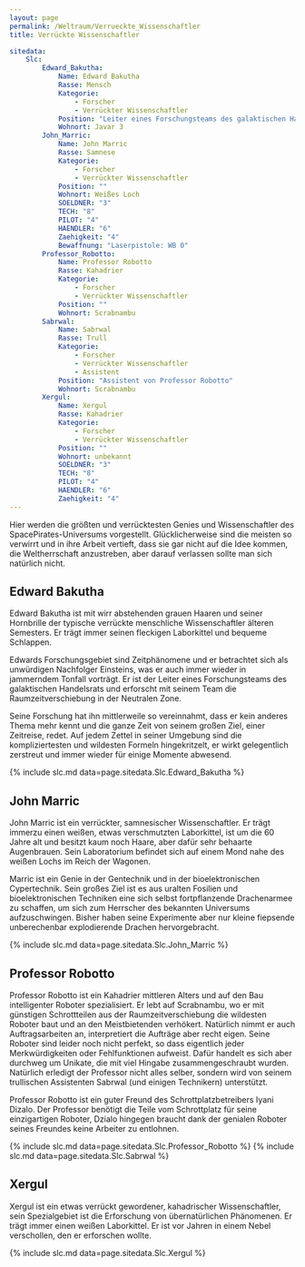 ```yaml
---
layout: page
permalink: /Weltraum/Verrueckte_Wissenschaftler
title: Verrückte Wissenschaftler

sitedata:
    Slc:
        Edward_Bakutha:
            Name: Edward Bakutha
            Rasse: Mensch
            Kategorie:
                - Forscher
                - Verrückter Wissenschaftler
            Position: "Leiter eines Forschungsteams des galaktischen Handelsrats."
            Wohnort: Javar 3
        John_Marric:
            Name: John Marric
            Rasse: Samnese
            Kategorie:
                - Forscher
                - Verrückter Wissenschaftler
            Position: ""
            Wohnort: Weißes Loch
            SOELDNER: "3"
            TECH: "8"
            PILOT: "4"
            HAENDLER: "6"
            Zaehigkeit: "4"
            Bewaffnung: "Laserpistole: WB 0"
        Professor_Robotto:
            Name: Professor Robotto
            Rasse: Kahadrier
            Kategorie:
                - Forscher
                - Verrückter Wissenschaftler
            Position: ""
            Wohnort: Scrabnambu
        Sabrwal:
            Name: Sabrwal
            Rasse: Trull
            Kategorie:
                - Forscher
                - Verrückter Wissenschaftler
                - Assistent
            Position: "Assistent von Professor Robotto"
            Wohnort: Scrabnambu
        Xergul:
            Name: Xergul
            Rasse: Kahadrier
            Kategorie:
                - Forscher
                - Verrückter Wissenschaftler
            Position: ""
            Wohnort: unbekannt
            SOELDNER: "3"
            TECH: "8"
            PILOT: "4"
            HAENDLER: "6"
            Zaehigkeit: "4"
---
```




Hier werden die größten und verrücktesten Genies und Wissenschaftler des SpacePirates-Universums vorgestellt. Glücklicherweise sind die meisten so verwirrt und in ihre Arbeit vertieft, dass sie gar nicht auf die Idee kommen, die Weltherrschaft anzustreben, aber darauf verlassen sollte man sich natürlich nicht.

## Edward Bakutha

Edward Bakutha ist mit wirr abstehenden grauen Haaren und seiner Hornbrille der typische verrückte menschliche Wissenschaftler älteren Semesters. Er trägt immer seinen fleckigen Laborkittel und bequeme Schlappen.

Edwards Forschungsgebiet sind Zeitphänomene und er betrachtet sich als unwürdigen Nachfolger Einsteins, was er auch immer wieder in jammerndem Tonfall vorträgt. Er ist der Leiter eines Forschungsteams des galaktischen Handelsrats und erforscht mit seinem Team die Raumzeitverschiebung in der Neutralen Zone.

Seine Forschung hat ihn mittlerweile so vereinnahmt, dass er kein anderes Thema mehr kennt und die ganze Zeit von seinem großen Ziel, einer Zeitreise, redet. Auf jedem Zettel in seiner Umgebung sind die kompliziertesten und wildesten Formeln hingekritzelt, er wirkt gelegentlich zerstreut und immer wieder für einige Momente abwesend.

{% include slc.md data=page.sitedata.Slc.Edward_Bakutha %}

## John Marric

John Marric ist ein verrückter, samnesischer Wissenschaftler. Er trägt immerzu einen weißen, etwas verschmutzten Laborkittel, ist um die 60 Jahre alt und besitzt kaum noch Haare, aber dafür sehr behaarte Augenbrauen. Sein Laboratorium befindet sich auf einem Mond nahe des weißen Lochs im Reich der Wagonen.

Marric ist ein Genie in der Gentechnik und in der bioelektronischen Cypertechnik. Sein großes Ziel ist es aus uralten Fosilien und bioelektronischen Techniken eine sich selbst fortpflanzende Drachenarmee zu schaffen, um sich zum Herrscher des bekannten Universums aufzuschwingen. Bisher haben seine Experimente aber nur kleine fiepsende unberechenbar explodierende Drachen hervorgebracht.

{% include slc.md data=page.sitedata.Slc.John_Marric %}

## Professor Robotto

Professor Robotto ist ein Kahadrier mittleren Alters und auf den Bau intelligenter Roboter spezialisiert. Er lebt auf Scrabnambu, wo er mit günstigen Schrottteilen aus der Raumzeitverschiebung die wildesten Roboter baut und an den Meistbietenden verhökert. Natürlich nimmt er auch Auftragsarbeiten an, interpretiert die Aufträge aber recht eigen. Seine Roboter sind leider noch nicht perfekt, so dass eigentlich jeder Merkwürdigkeiten oder Fehlfunktionen aufweist. Dafür handelt es sich aber durchweg um Unikate, die mit viel Hingabe zusammengeschraubt wurden. Natürlich erledigt der Professor nicht alles selber, sondern wird von seinem trullischen Assistenten Sabrwal (und einigen Technikern) unterstützt.

Professor Robotto ist ein guter Freund des Schrottplatzbetreibers Iyani Dizalo. Der Professor benötigt die Teile vom Schrottplatz für seine einzigartigen Roboter, Dzialo hingegen braucht dank der genialen Roboter seines Freundes keine Arbeiter zu entlohnen.

{% include slc.md data=page.sitedata.Slc.Professor_Robotto %}
{% include slc.md data=page.sitedata.Slc.Sabrwal %}

## Xergul

Xergul ist ein etwas verrückt gewordener, kahadrischer Wissenschaftler, sein Spezialgebiet ist die Erforschung von übernatürlichen Phänomenen. Er trägt immer einen weißen Laborkittel. Er ist vor Jahren in einem Nebel verschollen, den er erforschen wollte.

{% include slc.md data=page.sitedata.Slc.Xergul %}
